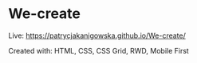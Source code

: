 # We-create

Live: https://patrycjakanigowska.github.io/We-create/

Created with: HTML, CSS, CSS Grid, RWD, Mobile First
